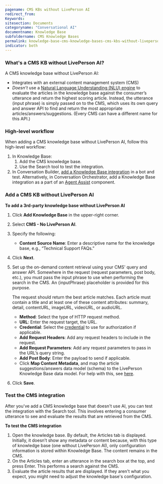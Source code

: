 ```yaml
---
pagename: CMS KBs without LivePerson AI
redirect_from:
Keywords:
sitesection: Documents
categoryname: "Conversational AI"
documentname: Knowledge Base
subfoldername: CMS Knowledge Bases
permalink: knowledge-base-cms-knowledge-bases-cms-kbs-without-liveperson-ai.html
indicator: both
---
```


### What's a CMS KB without LivePerson AI?

A CMS knowledge base without LivePerson AI:

* Integrates with an external content management system (CMS)
* *Doesn’t* use a [Natural Language Understanding (NLU) engine](intent-builder-natural-language-understanding.html) to evaluate the articles in the knowledge base against the consumer’s utterance and return the highest scoring article. Instead, the utterance (input phrase) is simply passed on to the CMS, which uses its own query and answer API to find and return the most appropriate articles/answers/suggestions. (Every CMS can have a different name for this API.)

### High-level workflow

When adding a CMS knowledge base without LivePerson AI, follow this high-level workflow:

1. In Knowledge Base: 
    1. Add the CMS knowledge base.
    2. Use the Search tool to test the integration.
2. In Conversation Builder, [add a Knowledge Base integration](conversation-builder-integrations-knowledge-base-integrations.html) in a bot and test. Alternatively, in Conversation Orchestrator, add a Knowledge Base integration as a part of an [Agent Assist](conversation-orchestrator-agent-assist-overview.html) component.

### Add a CMS KB without LivePerson AI

**To add a 3rd-party knowledge base without LivePerson AI**

1. Click **Add Knowledge Base** in the upper-right corner.
2. Select **CMS - No LivePerson AI**.
3. Specify the following:
    * **Content Source Name**: Enter a descriptive name for the knowledge base, e.g., “Technical Support FAQs.”
4. Click **Next**.
5. Set up the on-demand content retrieval using your CMS' query and answer API. Somewhere in the request (request parameters, post body, etc.), you must pass the input phrase to use when performing the search in the CMS. An {inputPhrase} placeholder is provided for this purpose.

    The request should return the best article matches. Each article must contain a title and at least one of these content attributes: summary, detail, contentURL, imageURL, videoURL, or audioURL.
    * **Method**: Select the type of HTTP request method.
    * **URL**: Enter the request target, the URL.
    * **Credential**: Select the [credential](bot-accounts-credentials.html) to use for authorization if applicable.
    * **Add Request Headers**: Add any request headers to include in the request.
    * **Add Request Parameters**: Add any request parameters to pass in the URL’s query string.
    * **Add Post Body**: Enter the payload to send if applicable.
    * Click **Map Content Metadata**, and map the article suggestions/answers data model (schema) to the LivePerson Knowledge Base data model. For help with this, see [here](knowledge-base-cms-knowledge-bases-mapping-content-metadata.html).
7. Click **Save**.

### Test the CMS integration

After you've add a CMS knowledge base that doesn't use AI, you can test the integration with the Search tool. This involves entering a consumer utterance to see and evaluate the results that are retrieved from the CMS.

**To test the CMS integration**

1. Open the knowledge base.
    By default, the Articles tab is displayed. Initially, it doesn’t show any metadata or content because, with this type of knowledge base (one without LivePerson AI), only configuration information is stored within Knowledge Base. The content remains in the CMS.
2. On the Articles tab, enter an utterance in the search box at the top, and press Enter.
    This performs a search against the CMS.
3. Evaluate the article results that are displayed. If they aren't what you expect, you might need to adjust the knowledge base's configuration.
